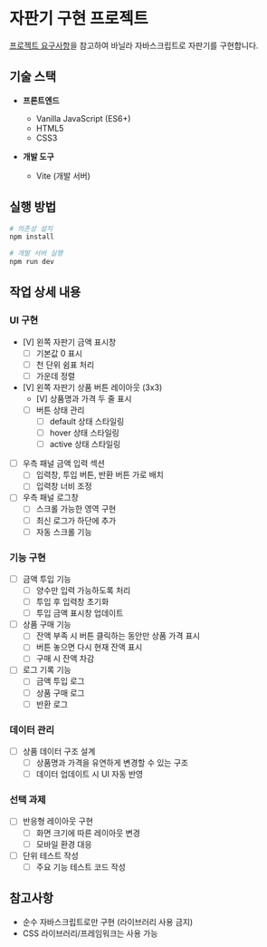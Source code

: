 # 자판기 구현 프로젝트
[프로젝트 요구사항](../../README.md)을 참고하여 바닐라 자바스크립트로 자판기를 구현합니다.

## 기술 스택
- **프론트엔드**
  - Vanilla JavaScript (ES6+)
  - HTML5
  - CSS3

- **개발 도구**
  - Vite (개발 서버)

## 실행 방법
```bash
# 의존성 설치
npm install

# 개발 서버 실행
npm run dev
```

## 작업 상세 내용

### UI 구현
- [V] 왼쪽 자판기 금액 표시창
  - [ ] 기본값 0 표시
  - [ ] 천 단위 쉼표 처리
  - [ ] 가운데 정렬
- [V] 왼쪽 자판기 상품 버튼 레이아웃 (3x3)
  - [V] 상품명과 가격 두 줄 표시
  - [ ] 버튼 상태 관리
    - [ ] default 상태 스타일링
    - [ ] hover 상태 스타일링
    - [ ] active 상태 스타일링
    
- [ ] 우측 패널 금액 입력 섹션
  - [ ] 입력창, 투입 버튼, 반환 버튼 가로 배치
  - [ ] 입력창 너비 조정
- [ ] 우측 패널 로그창
  - [ ] 스크롤 가능한 영역 구현
  - [ ] 최신 로그가 하단에 추가
  - [ ] 자동 스크롤 기능

### 기능 구현
- [ ] 금액 투입 기능
  - [ ] 양수만 입력 가능하도록 처리
  - [ ] 투입 후 입력창 초기화
  - [ ] 투입 금액 표시창 업데이트
- [ ] 상품 구매 기능
  - [ ] 잔액 부족 시 버튼 클릭하는 동안만 상품 가격 표시
  - [ ] 버튼 놓으면 다시 현재 잔액 표시
  - [ ] 구매 시 잔액 차감
- [ ] 로그 기록 기능
  - [ ] 금액 투입 로그
  - [ ] 상품 구매 로그
  - [ ] 반환 로그

### 데이터 관리
- [ ] 상품 데이터 구조 설계
  - [ ] 상품명과 가격을 유연하게 변경할 수 있는 구조
  - [ ] 데이터 업데이트 시 UI 자동 반영

### 선택 과제
- [ ] 반응형 레이아웃 구현
  - [ ] 화면 크기에 따른 레이아웃 변경
  - [ ] 모바일 환경 대응
- [ ] 단위 테스트 작성
  - [ ] 주요 기능 테스트 코드 작성

## 참고사항
- 순수 자바스크립트로만 구현 (라이브러리 사용 금지)
- CSS 라이브러리/프레임워크는 사용 가능